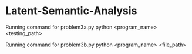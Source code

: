 # Latent-Semantic-Analysis


Running command for problem3a.py
python <program_name> <training path> <testing_path>
  
  
Running command for problem3b.py
python <program_name> <training path> <file_path> <predicted-label>
